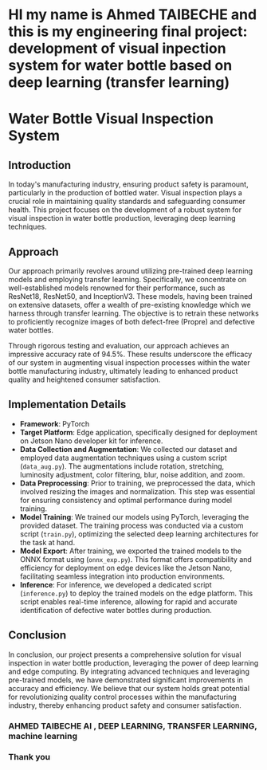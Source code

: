 # HI my name is Ahmed TAIBECHE and this is my engineering final project: development of visual inpection system for water bottle based on deep learning (transfer learning)

# Water Bottle Visual Inspection System

## Introduction
In today's manufacturing industry, ensuring product safety is paramount, particularly in the production of bottled water. Visual inspection plays a crucial role in maintaining quality standards and safeguarding consumer health. This project focuses on the development of a robust system for visual inspection in water bottle production, leveraging deep learning techniques.

## Approach
Our approach primarily revolves around utilizing pre-trained deep learning models and employing transfer learning. Specifically, we concentrate on well-established models renowned for their performance, such as ResNet18, ResNet50, and InceptionV3. These models, having been trained on extensive datasets, offer a wealth of pre-existing knowledge which we harness through transfer learning. The objective is to retrain these networks to proficiently recognize images of both defect-free (Propre) and defective water bottles.

Through rigorous testing and evaluation, our approach achieves an impressive accuracy rate of 94.5%. These results underscore the efficacy of our system in augmenting visual inspection processes within the water bottle manufacturing industry, ultimately leading to enhanced product quality and heightened consumer satisfaction.

## Implementation Details
- **Framework**: PyTorch
- **Target Platform**: Edge application, specifically designed for deployment on Jetson Nano developer kit for inference.
- **Data Collection and Augmentation**: We collected our dataset and employed data augmentation techniques using a custom script (`data_aug.py`). The augmentations include rotation, stretching, luminosity adjustment, color filtering, blur, noise addition, and zoom.
- **Data Preprocessing**: Prior to training, we preprocessed the data, which involved resizing the images and normalization. This step was essential for ensuring consistency and optimal performance during model training.
- **Model Training**: We trained our models using PyTorch, leveraging the provided dataset. The training process was conducted via a custom script (`train.py`), optimizing the selected deep learning architectures for the task at hand.
- **Model Export**: After training, we exported the trained models to the ONNX format using (`onnx_exp.py`). This format offers compatibility and efficiency for deployment on edge devices like the Jetson Nano, facilitating seamless integration into production environments.
- **Inference**: For inference, we developed a dedicated script (`inference.py`) to deploy the trained models on the edge platform. This script enables real-time inference, allowing for rapid and accurate identification of defective water bottles during production.

## Conclusion
In conclusion, our project presents a comprehensive solution for visual inspection in water bottle production, leveraging the power of deep learning and edge computing. By integrating advanced techniques and leveraging pre-trained models, we have demonstrated significant improvements in accuracy and efficiency. We believe that our system holds great potential for revolutionizing quality control processes within the manufacturing industry, thereby enhancing product safety and consumer satisfaction.

### AHMED TAIBECHE AI , DEEP LEARNING, TRANSFER LEARNING, machine learning

### Thank you 
